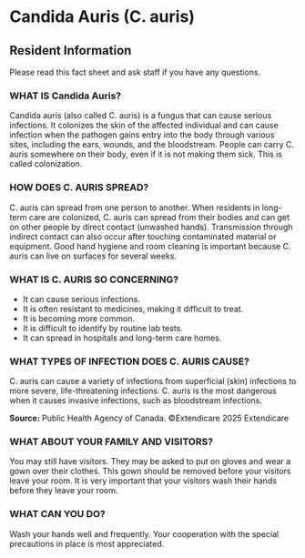 # Candida Auris (C. auris)

## Resident Information
Please read this fact sheet and ask staff if you have any questions.

### WHAT IS Candida Auris?
Candida auris (also called C. auris) is a fungus that can cause serious infections. It colonizes the skin of the affected individual and can cause infection when the pathogen gains entry into the body through various sites, including the ears, wounds, and the bloodstream. People can carry C. auris somewhere on their body, even if it is not making them sick. This is called colonization.

### HOW DOES C. AURIS SPREAD?
C. auris can spread from one person to another. When residents in long-term care are colonized, C. auris can spread from their bodies and can get on other people by direct contact (unwashed hands). Transmission through indirect contact can also occur after touching contaminated material or equipment. Good hand hygiene and room cleaning is important because C. auris can live on surfaces for several weeks.

### WHAT IS C. AURIS SO CONCERNING?
- It can cause serious infections.
- It is often resistant to medicines, making it difficult to treat.
- It is becoming more common.
- It is difficult to identify by routine lab tests.
- It can spread in hospitals and long-term care homes.

### WHAT TYPES OF INFECTION DOES C. AURIS CAUSE?
C. auris can cause a variety of infections from superficial (skin) infections to more severe, life-threatening infections. C. auris is the most dangerous when it causes invasive infections, such as bloodstream infections.

**Source:** Public Health Agency of Canada.
©Extendicare 2025
Extendicare

### WHAT ABOUT YOUR FAMILY AND VISITORS?
You may still have visitors. They may be asked to put on gloves and wear a gown over their clothes. This gown should be removed before your visitors leave your room. It is very important that your visitors wash their hands before they leave your room.

### WHAT CAN YOU DO?
Wash your hands well and frequently. Your cooperation with the special precautions in place is most appreciated.